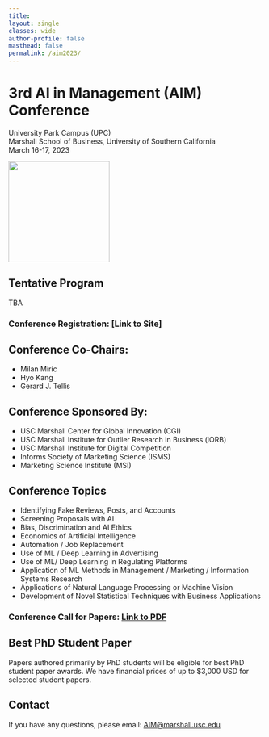 ```yaml
---
title: 
layout: single
classes: wide
author-profile: false
masthead: false
permalink: /aim2023/
---
```


# 3rd AI in Management (AIM) Conference

University Park Campus (UPC) \
Marshall School of Business, University of Southern California \
March 16-17, 2023

<img src="https://upload.wikimedia.org/wikipedia/commons/thumb/f/ff/USC_Marshall_logo.png/800px-USC_Marshall_logo.png" width=200>

## Tentative Program
TBA

### Conference Registration: [Link to Site]

## Conference Co-Chairs:
- Milan Miric
- Hyo Kang
- Gerard J. Tellis  

## Conference Sponsored By:
- USC Marshall Center for Global Innovation (CGI)
- USC Marshall Institute for Outlier Research in Business (iORB)
- USC Marshall Institute for Digital Competition
- Informs Society of Marketing Science (ISMS)
- Marketing Science Institute (MSI)

## Conference Topics
-   Identifying Fake Reviews, Posts, and Accounts
-   Screening Proposals with AI
-   Bias, Discrimination and AI Ethics
-   Economics of Artificial Intelligence
-   Automation / Job Replacement
-   Use of ML / Deep Learning in Advertising
-   Use of ML/ Deep Learning in Regulating Platforms
-   Application of ML Methods in Management / Marketing / Information Systems Research
-   Applications of Natural Language Processing or Machine Vision
-   Development of Novel Statistical Techniques with Business Applications

### Conference Call for Papers: [Link to PDF](https://hyokang.com/assets/pdf/AIM-2023-CFP.pdf)


## Best PhD Student Paper
Papers authored primarily by PhD students will be eligible for best PhD student paper awards. We have financial prices of up to $3,000 USD for selected student papers.

## Contact
If you have any questions, please email: [AIM@marshall.usc.edu](mailto:AIM@marshall.usc.edu)

